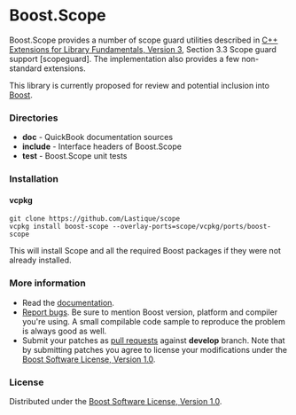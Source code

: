 # Boost.Scope

Boost.Scope provides a number of scope guard utilities described in [C++ Extensions for Library Fundamentals, Version 3](https://github.com/cplusplus/fundamentals-ts/releases/tag/n4908), Section 3.3 Scope guard support \[scopeguard\]. The implementation also provides a few non-standard extensions.

This library is currently proposed for review and potential inclusion into [Boost](https://www.boost.org/).

### Directories

* **doc** - QuickBook documentation sources
* **include** - Interface headers of Boost.Scope
* **test** - Boost.Scope unit tests

### Installation

#### vcpkg

````
git clone https://github.com/Lastique/scope
vcpkg install boost-scope --overlay-ports=scope/vcpkg/ports/boost-scope
````

This will install Scope and all the required Boost packages if they were not
already installed.

### More information

* Read the [documentation](https://lastique.github.io/scope/libs/scope/doc/html/index.html).
* [Report bugs](https://github.com/Lastique/scope/issues/new). Be sure to mention Boost version, platform and compiler you're using. A small compilable code sample to reproduce the problem is always good as well.
* Submit your patches as [pull requests](https://github.com/Lastique/scope/compare) against **develop** branch. Note that by submitting patches you agree to license your modifications under the [Boost Software License, Version 1.0](https://www.boost.org/LICENSE_1_0.txt).

### License

Distributed under the [Boost Software License, Version 1.0](https://www.boost.org/LICENSE_1_0.txt).
